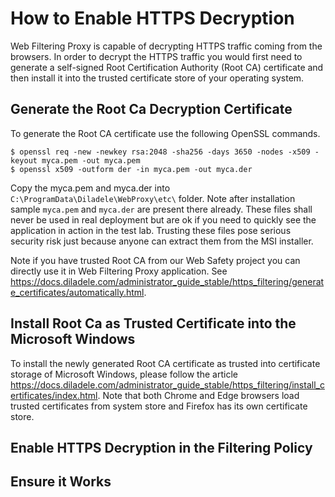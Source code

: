 # How to Enable HTTPS Decryption

Web Filtering Proxy is capable of decrypting HTTPS traffic coming from the browsers. In order to decrypt the HTTPS traffic you would first need to generate a self-signed Root Certification Authority (Root CA) certificate and then install it into the trusted certificate store of your operating system.

## Generate the Root Ca Decryption Certificate

To generate the Root CA certificate use the following OpenSSL commands. 

	$ openssl req -new -newkey rsa:2048 -sha256 -days 3650 -nodes -x509 -keyout myca.pem -out myca.pem
	$ openssl x509 -outform der -in myca.pem -out myca.der

Copy the myca.pem and myca.der into `C:\ProgramData\Diladele\WebProxy\etc\` folder. Note after installation sample `myca.pem` and `myca.der` are present there already. These files shall never be used in real deployment but are ok if you need to quickly see the application in action in the test lab. Trusting these files pose serious security risk just because anyone can extract them from the MSI installer.

Note if you have trusted Root CA from our Web Safety project you can directly use it in Web Filtering Proxy application. See https://docs.diladele.com/administrator_guide_stable/https_filtering/generate_certificates/automatically.html.

## Install Root Ca as Trusted Certificate into the Microsoft Windows 

To install the newly generated Root CA certificate as trusted into certificate storage of Microsoft Windows, please follow the article https://docs.diladele.com/administrator_guide_stable/https_filtering/install_certificates/index.html. Note that both Chrome and Edge browsers load trusted certificates from system store and Firefox has its own certificate store.

## Enable HTTPS Decryption in the Filtering Policy



## Ensure it Works

